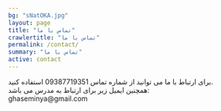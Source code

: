 ```yaml
---
bg: "sNatOKA.jpg"
layout: page
title: "تماس با ما"
crawlertitle: "تماس با ما"
permalink: /contact/
summary: "تماس با ما"
active: contact
---
```

<p style="direction: ltr">
برای ارتباط با ما می توانید از شماره تماس 09387719351 استفاده کنید.
<br/>
همچنین ایمیل زیر برای ارتباط به مدرس می باشد:
<br/>
ghaseminya@gmail.com
<br/>
</p>
